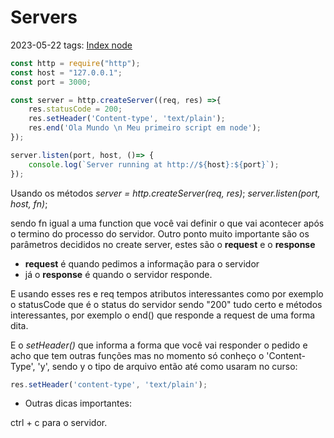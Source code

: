 # Servers
2023-05-22
tags: [Index node](Index%20node.md)

~~~js
const http = require("http");
const host = "127.0.0.1";
const port = 3000;

const server = http.createServer((req, res) =>{
    res.statusCode = 200;
    res.setHeader('Content-type', 'text/plain');
    res.end('Ola Mundo \n Meu primeiro script em node');
});

server.listen(port, host, ()=> {
    console.log(`Server running at http://${host}:${port}`);
});
~~~

Usando os métodos  *server = http.createServer(req, res)*; *server.listen(port, host, fn)*;  

sendo fn igual a uma function que você vai definir o que vai acontecer após o termino do processo do servidor. Outro ponto muito importante são os parâmetros decididos no create server, estes são o **request** e o **response**

* **request** é quando pedimos a informação para o servidor
* já o **response** é quando o servidor responde.

E usando esses res e req tempos atributos interessantes como por exemplo o statusCode que é o status do servidor sendo "200" tudo certo e métodos interessantes, por exemplo o end() que responde a request de uma forma dita.

E o *setHeader()* que informa a forma que você vai responder o pedido e acho que tem outras funções mas no momento só conheço o 'Content-Type', 'y', sendo y o tipo de arquivo então até como usaram no curso:

~~~js
res.setHeader('content-type', 'text/plain');
~~~

* Outras dicas importantes:

ctrl + c para o servidor.
